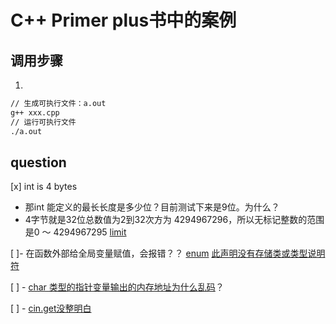 # C++ Primer plus书中的案例

## 调用步骤

1.

``` bash
// 生成可执行文件：a.out
g++ xxx.cpp
// 运行可执行文件
./a.out
```

## question

[x] int is  4 bytes

- 那int 能定义的最长长度是多少位？目前测试下来是9位。为什么？
- 4字节就是32位总数值为2到32次方为 4294967296，所以无标记整数的范围是0 ～ 4294967295 [limit](./03.handle-data/01.limits.cpp)

[ ]- 在函数外部给全局变量赋值，会报错？？
  [enum](./04.composite-type/06.enum.cpp)
  [此声明没有存储类或类型说明符](https://blog.csdn.net/qq_34911636/article/details/93162912)

[ ] - [char 类型的指针变量输出的内存地址为什么乱码](./questionn/char-pointer.cpp)？

[ ] - [cin.get没整明白](./questionn/cin.cpp)